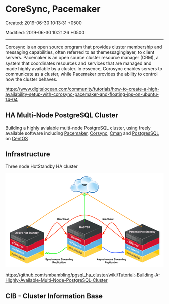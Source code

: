 # CoreSync, Pacemaker

Created: 2019-06-30 10:13:31 +0500

Modified: 2019-06-30 10:21:26 +0500

---

Corosync is an open source program that provides cluster membership and messaging capabilities, often referred to as themessaginglayer, to client servers. Pacemaker is an open source cluster resource manager (CRM), a system that coordinates resources and services that are managed and made highly available by a cluster. In essence, Corosync enables servers to communicate as a cluster, while Pacemaker provides the ability to control how the cluster behaves.

<https://www.digitalocean.com/community/tutorials/how-to-create-a-high-availability-setup-with-corosync-pacemaker-and-floating-ips-on-ubuntu-14-04>

## HA Multi-Node PostgreSQL Cluster

Building a highly avialable multi-node PostgreSQL cluster, using freely available software including [Pacemaker](http://clusterlabs.org/), [Corsync](http://corosync.github.io/corosync/), [Cman](http://www.sourceware.org/cluster/cman/) and [PostgresSQL](http://www.postgresql.org/) on [CentOS](http://www.centos.org/)

## Infrastructure

Three node HotStandby HA cluster

![)еадџеен Aqpuels-l0H алви 831svw јеадџеен ](../../media/DevOps-Others-CoreSync,-Pacemaker-image1.png)

<https://github.com/smbambling/pgsql_ha_cluster/wiki/Tutorial:-Building-A-Highly-Available-Multi-Node-PostgreSQL-Cluster>

## CIB - Cluster Information Base
